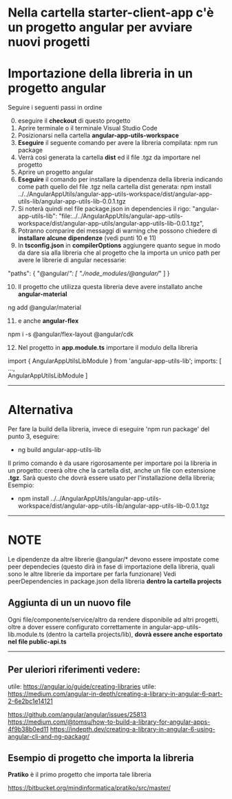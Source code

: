 # Nella cartella starter-client-app c'è un progetto angular per avviare nuovi progetti

# Importazione della libreria in un progetto angular

Seguire i seguenti passi in ordine

0. eseguire il **checkout** di questo progetto
1. Aprire terminale o il terminale Visual Studio Code
2. Posizionarsi nella cartella **angular-app-utils-workspace**
3. **Eseguire** il seguente comando per avere la libreria compilata: npm run package
4. Verrà così generata la cartella **dist** ed il file .tgz da importare nel progetto
5. Aprire un progetto angular
6. **Eseguire** il comando per installare la dipendenza della libreria indicando come path quello del file .tgz nella cartella dist generata: npm install ../../AngularAppUtils/angular-app-utils-workspace/dist/angular-app-utils-lib/angular-app-utils-lib-0.0.1.tgz
7. Si noterà quindi nel file package.json in dependencies il rigo: "angular-app-utils-lib": "file:../../AngularAppUtils/angular-app-utils-workspace/dist/angular-app-utils/angular-app-utils-lib-0.0.1.tgz",
8. Potranno comparire dei messaggi di warning che possono chiedere di **installare alcune dipendenze** (vedi punti 10 e 11)
9. In **tsconfig.json** in **compilerOptions** aggiungere quanto segue in modo da dare sia alla libreria che al progetto che la importa un unico path per avere le librerie di angular necessarie:

"paths": {
      "@angular/*": [
        "./node_modules/@angular/*"
      ]
}

10. Il progetto che utilizza questa libreria deve avere installato anche **angular-material**

ng add @angular/material

11. e anche **angular-flex**

npm i -s @angular/flex-layout @angular/cdk

12. Nel progetto in **app.module.ts** importare il modulo della libreria

import { AngularAppUtilsLibModule } from 'angular-app-utils-lib';
  imports: [
    ...,  
    AngularAppUtilsLibModule
  ]


---

# Alternativa

Per fare la build della libreria, invece di eseguire 'npm run package' del punto 3, eseguire:

- ng build angular-app-utils-lib

Il primo comando è da usare rigorosamente per importare poi la libreria in un progetto: creerà oltre che la cartella dist, anche un file con estensione **.tgz**. Sarà questo che dovrà essere usato per l'installazione della libreria; Esempio:

- npm install ../../AngularAppUtils/angular-app-utils-workspace/dist/angular-app-utils-lib/angular-app-utils-lib-0.0.1.tgz

---

# NOTE

Le dipendenze da altre librerie @angular/* devono essere impostate come peer dependecies (questo dirà in fase di importazione della libreria, quali sono le altre librerie da importare per farla funzionare)
Vedi peerDependencies in package.json della libreria **dentro la cartella projects**

## Aggiunta di un un nuovo file

Ogni file/componente/service/altro da rendere disponibile ad altri progetti, oltre a dover essere configurato correttamente in angular-app-utils-lib.module.ts (dentro la cartella projects/lib), **dovrà essere anche esportato nel file public-api.ts**

---

## Per uleriori riferimenti vedere:
  utile: https://angular.io/guide/creating-libraries
  utile: https://medium.com/angular-in-depth/creating-a-library-in-angular-6-part-2-6e2bc1e14121

  https://github.com/angular/angular/issues/25813
  https://medium.com/@tomsu/how-to-build-a-library-for-angular-apps-4f9b38b0ed11
  https://indepth.dev/creating-a-library-in-angular-6-using-angular-cli-and-ng-packagr/


## Esempio di progetto che importa la libreria

**Pratiko** è il primo progetto che importa tale libreria

https://bitbucket.org/mindinformatica/pratiko/src/master/
